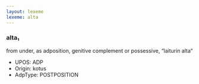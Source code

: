 ```yaml
---
layout: lexeme
lexeme: alta
---
```


###  alta₁

from under, as adposition, genitive complement or possessive, “laiturin alta“
* UPOS:  ADP
* Origin:  kotus
* AdpType:  POSTPOSITION

